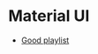 # Material UI

* [Good playlist](https://www.youtube.com/playlist?list=PLQg6GaokU5CwiVmsZ0d_9Zsg_DnIP_xwr)
